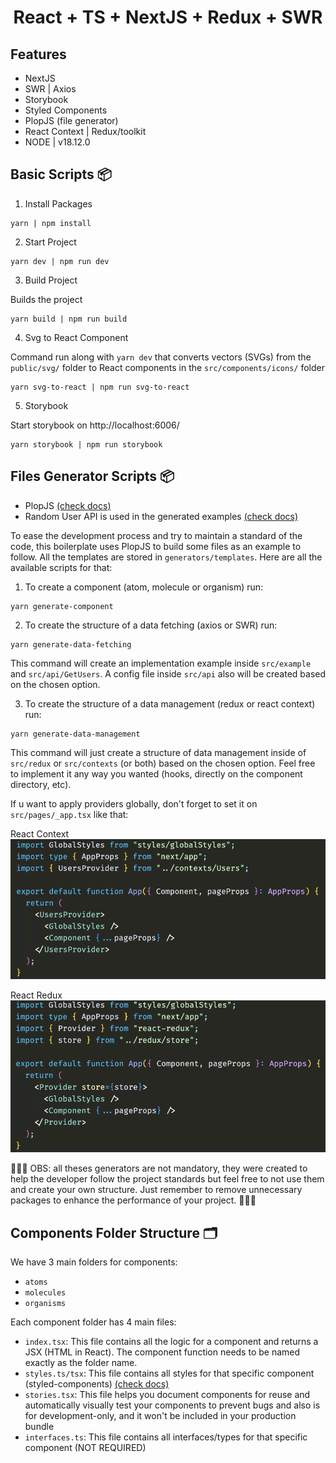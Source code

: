 <h1 align='center'>React + TS + NextJS + Redux + SWR</h1>

## **Features**

- NextJS
- SWR | Axios
- Storybook
- Styled Components
- PlopJS (file generator)
- React Context | Redux/toolkit
- NODE | v18.12.0

## **Basic Scripts 📦**

1. Install Packages

```
yarn | npm install
```

2. Start Project

```
yarn dev | npm run dev
```

3. Build Project

Builds the project

```
yarn build | npm run build
```

4. Svg to React Component

Command run along with `yarn dev` that converts vectors (SVGs) from the `public/svg/` folder to React components in the `src/components/icons/` folder

```
yarn svg-to-react | npm run svg-to-react
```

5. Storybook

Start storybook on http://localhost:6006/

```
yarn storybook | npm run storybook
```

## **Files Generator Scripts 📦**

- PlopJS [(check docs)](https://plopjs.com/documentation/)
- Random User API is used in the generated examples [(check docs)](https://randomuser.me/documentation)

To ease the development process and try to maintain a standard of the code, this boilerplate uses PlopJS to build some files as an example to follow. All the templates are stored in `generators/templates`. Here are all the available scripts for that:

1. To create a component (atom, molecule or organism) run:

```
yarn generate-component
```

2. To create the structure of a data fetching (axios or SWR) run:

```
yarn generate-data-fetching
```

This command will create an implementation example inside `src/example` and `src/api/GetUsers`. A config file inside `src/api` also will be created based on the chosen option.

3. To create the structure of a data management (redux or react context) run:

```
yarn generate-data-management
```

This command will just create a structure of data management inside of `src/redux` or `src/contexts` (or both) based on the chosen option. Feel free to implement it any way you wanted (hooks, directly on the component directory, etc).

If u want to apply providers globally, don't forget to set it on `src/pages/_app.tsx` like that:

React Context
![react context](/public/docs/context-ss.png "React Context")

React Redux
![react redux](/public/docs/redux-ss.png "Redux")

🚨🚨🚨
OBS: all theses generators are not mandatory, they were created to help the developer follow the project standards but feel free to not use them and create your own structure. Just remember to remove unnecessary packages to enhance the performance of your project.
🚨🚨🚨

## **Components Folder Structure 🗂**

We have 3 main folders for components:

- `atoms`
- `molecules`
- `organisms`

Each component folder has 4 main files:

- `index.tsx`: This file contains all the logic for a component and returns a JSX (HTML in React). The component function needs to be named exactly as the folder name.
- `styles.ts/tsx`: This file contains all styles for that specific component (styled-components) [(check docs)](https://styled-components.com/docs/basics#getting-started)
- `stories.tsx`: This file helps you document components for reuse and automatically visually test your components to prevent bugs and also is for development-only, and it won't be included in your production bundle
- `interfaces.ts`: This file contains all interfaces/types for that specific component (NOT REQUIRED)
